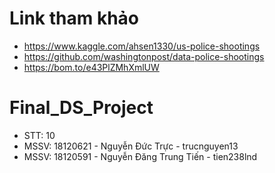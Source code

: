 # Link tham khảo
- https://www.kaggle.com/ahsen1330/us-police-shootings
- https://github.com/washingtonpost/data-police-shootings
- https://bom.to/e43PlZMhXmlUW


# Final_DS_Project
- STT: 10
- MSSV: 18120621 - Nguyễn Đức Trực - trucnguyen13
- MSSV: 18120591 - Nguyễn Đăng Trung Tiến - tien238lnd

